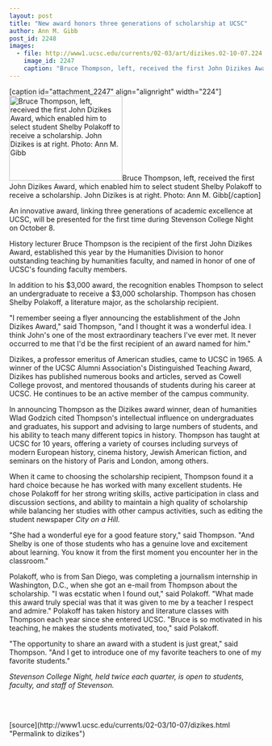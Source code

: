 ```yaml
---
layout: post
title: "New award honors three generations of scholarship at UCSC"
author: Ann M. Gibb
post_id: 2248
images:
  - file: http://www1.ucsc.edu/currents/02-03/art/dizikes.02-10-07.224.jpg
    image_id: 2247
    caption: "Bruce Thompson, left, received the first John Dizikes Award, which enabled him to select student Shelby Polakoff to receive a scholarship. John Dizikes is at right. Photo: Ann M. Gibb"
---
```


[caption id="attachment_2247" align="alignright" width="224"]<a href="http://localhost/mysite/wp-content/uploads/2002/10/dizikes.02-10-07.224.jpg"><img class="size-full wp-image-2247" src="http://localhost/mysite/wp-content/uploads/2002/10/dizikes.02-10-07.224.jpg" alt="Bruce Thompson, left, received the first John Dizikes Award, which enabled him to select student Shelby Polakoff to receive a scholarship. John Dizikes is at right. Photo: Ann M. Gibb" width="224" height="168" /></a>Bruce Thompson, left, received the first John Dizikes Award, which enabled him to select student Shelby Polakoff to receive a scholarship. John Dizikes is at right. Photo: Ann M. Gibb[/caption]
<p>
  An innovative award, linking three generations of academic excellence at UCSC, will be presented for the first time during Stevenson College Night on October 8.
</p>
<p>
  History lecturer Bruce Thompson is the recipient of the first John Dizikes Award, established this year by the Humanities Division to honor outstanding teaching by humanities faculty, and named in honor of one of UCSC's founding faculty members.
</p>
<p>
  In addition to his $3,000 award, the recognition enables Thompson to select an undergraduate to receive a $3,000 scholarship. Thompson has chosen Shelby Polakoff, a literature major, as the scholarship recipient.
</p>
<p>
  "I remember seeing a flyer announcing the establishment of the John Dizikes Award," said Thompson, "and I thought it was a wonderful idea. I think John's one of the most extraordinary teachers I've ever met. It never occurred to me that I'd be the first recipient of an award named for him."
</p>
<p>
  Dizikes, a professor emeritus of American studies, came to UCSC in 1965. A winner of the UCSC Alumni Association's Distinguished Teaching Award, Dizikes has published numerous books and articles, served as Cowell College provost, and mentored thousands of students during his career at UCSC. He continues to be an active member of the campus community.
</p>
<p>
  In announcing Thompson as the Dizikes award winner, dean of humanities Wlad Godzich cited Thompson's intellectual influence on undergraduates and graduates, his support and advising to large numbers of students, and his ability to teach many different topics in history. Thompson has taught at UCSC for 10 years, offering a variety of courses including surveys of modern European history, cinema history, Jewish American fiction, and seminars on the history of Paris and London, among others.
</p>
<p>
  When it came to choosing the scholarship recipient, Thompson found it a hard choice because he has worked with many excellent students. He chose Polakoff for her strong writing skills, active participation in class and discussion sections, and ability to maintain a high quality of scholarship while balancing her studies with other campus activities, such as editing the student newspaper <i>City on a Hill.</i>
</p>
<p>
  "She had a wonderful eye for a good feature story," said Thompson. "And Shelby is one of those students who has a genuine love and excitement about learning. You know it from the first moment you encounter her in the classroom."
</p>
<p>
  Polakoff, who is from San Diego, was completing a journalism internship in Washington, D.C., when she got an e-mail from Thompson about the scholarship. "I was ecstatic when I found out," said Polakoff. "What made this award truly special was that it was given to me by a teacher I respect and admire." Polakoff has taken history and literature classes with Thompson each year since she entered UCSC. "Bruce is so motivated in his teaching, he makes the students motivated, too," said Polakoff.
</p>
<p>
  "The opportunity to share an award with a student is just great," said Thompson. "And I get to introduce one of my favorite teachers to one of my favorite students."
</p>
<p>
  <i>Stevenson College Night, held twice each quarter, is open to students, faculty, and staff of Stevenson.</i>
</p>
<p>
  <br>
  <br>

</p>
<p>

</p>
[source](http://www1.ucsc.edu/currents/02-03/10-07/dizikes.html "Permalink to dizikes")

